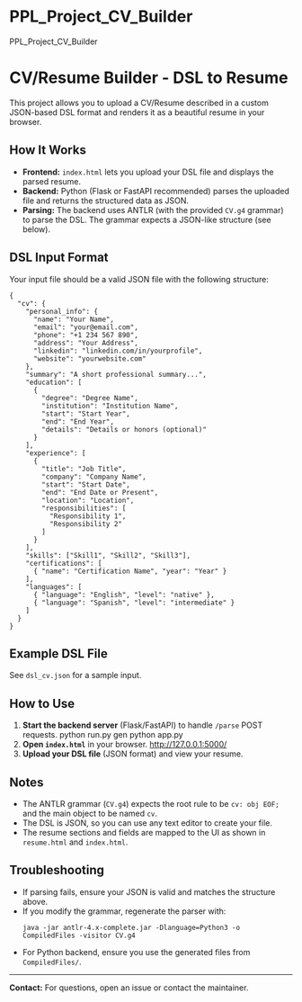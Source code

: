 # PPL_Project_CV_Builder

PPL_Project_CV_Builder

# CV/Resume Builder - DSL to Resume

This project allows you to upload a CV/Resume described in a custom JSON-based DSL format and renders it as a beautiful resume in your browser.

## How It Works
- **Frontend:** `index.html` lets you upload your DSL file and displays the parsed resume.
- **Backend:** Python (Flask or FastAPI recommended) parses the uploaded file and returns the structured data as JSON.
- **Parsing:** The backend uses ANTLR (with the provided `CV.g4` grammar) to parse the DSL. The grammar expects a JSON-like structure (see below).

## DSL Input Format
Your input file should be a valid JSON file with the following structure:

```
{
  "cv": {
    "personal_info": {
      "name": "Your Name",
      "email": "your@email.com",
      "phone": "+1 234 567 890",
      "address": "Your Address",
      "linkedin": "linkedin.com/in/yourprofile",
      "website": "yourwebsite.com"
    },
    "summary": "A short professional summary...",
    "education": [
      {
        "degree": "Degree Name",
        "institution": "Institution Name",
        "start": "Start Year",
        "end": "End Year",
        "details": "Details or honors (optional)"
      }
    ],
    "experience": [
      {
        "title": "Job Title",
        "company": "Company Name",
        "start": "Start Date",
        "end": "End Date or Present",
        "location": "Location",
        "responsibilities": [
          "Responsibility 1",
          "Responsibility 2"
        ]
      }
    ],
    "skills": ["Skill1", "Skill2", "Skill3"],
    "certifications": [
      { "name": "Certification Name", "year": "Year" }
    ],
    "languages": [
      { "language": "English", "level": "native" },
      { "language": "Spanish", "level": "intermediate" }
    ]
  }
}
```

## Example DSL File
See `dsl_cv.json` for a sample input.

## How to Use
1. **Start the backend server** (Flask/FastAPI) to handle `/parse` POST requests.
    python run.py gen
    python app.py
2. **Open `index.html`** in your browser.
    http://127.0.0.1:5000/
3. **Upload your DSL file** (JSON format) and view your resume.
## Notes
- The ANTLR grammar (`CV.g4`) expects the root rule to be `cv: obj EOF;` and the main object to be named `cv`.
- The DSL is JSON, so you can use any text editor to create your file.
- The resume sections and fields are mapped to the UI as shown in `resume.html` and `index.html`.

## Troubleshooting
- If parsing fails, ensure your JSON is valid and matches the structure above.
- If you modify the grammar, regenerate the parser with:
  ```
  java -jar antlr-4.x-complete.jar -Dlanguage=Python3 -o CompiledFiles -visitor CV.g4
  ```
- For Python backend, ensure you use the generated files from `CompiledFiles/`.

---

**Contact:** For questions, open an issue or contact the maintainer.

```sh

```
